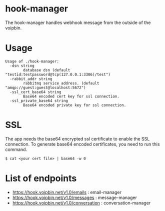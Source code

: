 # hook-manager
The hook-manager handles webhook message from the outside of the voipbin.

# Usage
```
Usage of ./hook-manager:
  -dsn string
        database dsn (default "testid:testpassword@tcp(127.0.0.1:3306)/test")
  -rabbit_addr string
        rabbitmq service address. (default "amqp://guest:guest@localhost:5672")
  -ssl_cert_base64 string
        Base64 encoded cert key for ssl connection.
  -ssl_private_base64 string
        Base64 encoded private key for ssl connection.
```

# SSL
The app needs the base64 encrypted ssl certificate to enable the SSL connection.
To generate base64 encoded certificates, you need to run this command.
```
$ cat <your cert file> | base64 -w 0
```

# List of endpoints

* https://hook.voipbin.net/v1.0/emails : email-manager
* https://hook.voipbin.net/v1.0/messages : message-manager
* https://hook.voipbin.net/v1.0/conversation : conversation-manager
